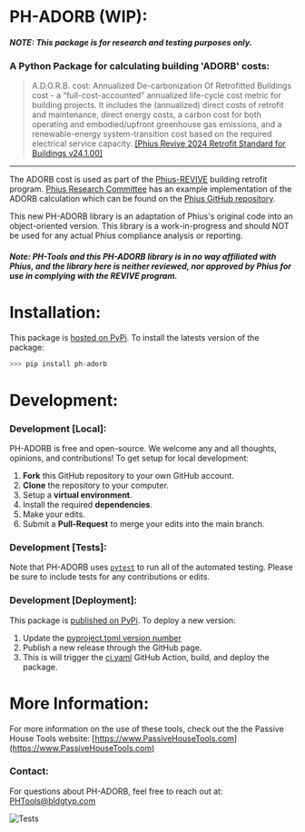 # PH-ADORB (WIP):
#### *NOTE: This package is for research and testing purposes only.*
### A Python Package for calculating building 'ADORB' costs:


> A.D.O.R.B. cost: Annualized De-carbonization Of Retrofitted Buildings cost - a “full-cost-accounted” 
annualized life-cycle cost metric for building projects. It includes the (annualized) direct costs of 
retrofit and maintenance, direct energy costs, a carbon cost for both operating and embodied/upfront 
greenhouse gas emissions, and a renewable-energy system-transition cost based on the required 
electrical service capacity.
[[Phius Revive 2024 Retrofit Standard for Buildings v24.1.00]](https://www.phius.org/phius-revive-2024-standard-document)

- - - 
The ADORB cost is used as part of the  [Phius-REVIVE](https://www.phius.org/phius-revive-2024) building retrofit program. [Phius Research Committee](https://github.com/Phius-ResearchComittee) has an example implementation of the ADORB calculation which can be found on the [Phius GitHub repository](https://github.com/Phius-ResearchComittee/REVIVE/tree/main/REVIVE2024).


This new PH-ADORB library is an adaptation of Phius's original code into an object-oriented version. This library is a work-in-progress and should NOT be used for any actual Phius compliance analysis or reporting. 

#### *Note: PH-Tools and this PH-ADORB library is in no way affiliated with Phius, and the library here is neither reviewed, nor approved by Phius for use in complying with the REVIVE program.*


# Installation:
This package is [hosted on PyPi](https://pypi.org/project/PH-ADORB/). To install the latests version of the package:

```python
>>> pip install ph-adorb
```

# Development:

### Development [Local]:
PH-ADORB is free and open-source. We welcome any and all thoughts, opinions, and contributions! To get setup for local development:
1. **Fork** this GitHub repository to your own GitHub account.
1. **Clone** the repository to your computer.
1. Setup a **virtual environment**.
1. Install the required **dependencies**.
1. Make your edits.
1. Submit a **Pull-Request** to merge your edits into the main branch.

### Development [Tests]:
Note that PH-ADORB uses [`pytest`](https://docs.pytest.org/en/stable/#) to run all of the automated testing. Please be sure to include tests for any contributions or edits.

### Development [Deployment]:
This package is [published on PyPi](https://pypi.org/project/PH-ADORB/). To deploy a new version:
1. Update the [pyproject.toml version number](https://github.com/PH-Tools/PH_ADORB/blob/f3bbed034b91088bd240a36227ffb841afd51859/pyproject.toml#L3)
1. Publish a new release through the GitHub page.
1. This is will trigger the [ci.yaml](https://github.com/PH-Tools/PH_ADORB/blob/main/.github/workflows/ci.yaml) GitHub Action, build, and deploy the package.



# More Information:
For more information on the use of these tools, check out the the Passive House Tools website:
[https://www.PassiveHouseTools.com](https://www.PassiveHouseTools.com)

### Contact:
For questions about PH-ADORB, feel free to reach out at: PHTools@bldgtyp.com


![Tests](https://github.com/PH-Tools/ph_adorb/actions/workflows/ci.yaml/badge.svg)
